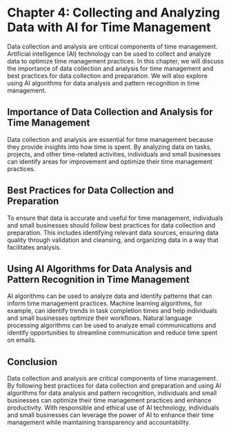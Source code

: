 Chapter 4: Collecting and Analyzing Data with AI for Time Management
====================================================================

Data collection and analysis are critical components of time management. Artificial intelligence (AI) technology can be used to collect and analyze data to optimize time management practices. In this chapter, we will discuss the importance of data collection and analysis for time management and best practices for data collection and preparation. We will also explore using AI algorithms for data analysis and pattern recognition in time management.

Importance of Data Collection and Analysis for Time Management
--------------------------------------------------------------

Data collection and analysis are essential for time management because they provide insights into how time is spent. By analyzing data on tasks, projects, and other time-related activities, individuals and small businesses can identify areas for improvement and optimize their time management practices.

Best Practices for Data Collection and Preparation
--------------------------------------------------

To ensure that data is accurate and useful for time management, individuals and small businesses should follow best practices for data collection and preparation. This includes identifying relevant data sources, ensuring data quality through validation and cleansing, and organizing data in a way that facilitates analysis.

Using AI Algorithms for Data Analysis and Pattern Recognition in Time Management
--------------------------------------------------------------------------------

AI algorithms can be used to analyze data and identify patterns that can inform time management practices. Machine learning algorithms, for example, can identify trends in task completion times and help individuals and small businesses optimize their workflows. Natural language processing algorithms can be used to analyze email communications and identify opportunities to streamline communication and reduce time spent on emails.

Conclusion
----------

Data collection and analysis are critical components of time management. By following best practices for data collection and preparation and using AI algorithms for data analysis and pattern recognition, individuals and small businesses can optimize their time management practices and enhance productivity. With responsible and ethical use of AI technology, individuals and small businesses can leverage the power of AI to enhance their time management while maintaining transparency and accountability.
